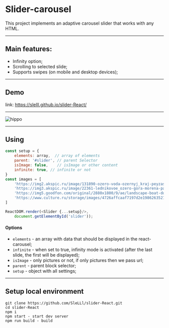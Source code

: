 
# Slider-carousel
This project implements an adaptive carousel slider that works with any HTML.
 ____________________________________________________________________________

## Main features:
* Infinity option;
* Scrolling to selected slide;
* Supports swipes (on mobile and desktop devices);
 ____________________________________________________________________________

## Demo

link: https://slelll.github.io/slider-React/
  ____________________________________________________________________________

![hippo](https://s8.gifyu.com/images/ezgif.com-crop4686abe735e37961.gif)

  ____________________________________________________________________________
## Using
```js
const setup = {
    elements: array,  // array of elements
    parent: '#slider', // parent Selector
    isImage: false,    // isImage or other content
    infinite: true, // infinite or not
}
const images = [
    'https://img2.akspic.ru/image/131890-ozero-voda-ozernyj_kraj-peyzash-prirodnyj_landshaft-2880x1800.jpg',
    'https://img3.akspic.ru/image/22361-lednikovoe_ozero-gora-morena-park-voda-2560x1600.jpg',
    'https://img5.goodfon.com/original/2880x1800/9/ae/landscape-boat-dock-shore-reflection-autumn-autumn-colors-tr.jpg',
    'https://www.culture.ru/storage/images/4726affcaaf7197d2e1986263521efa3/91f1fa95d8a9f7991060dcde6df23344.jpeg'
]

ReactDOM.render(<Slider {...setup}/>,
    document.getElementById('slider'));
```
#### Options
* `elements` - an array with data that should be displayed in the react-carousel;
* `infinite` - when set to true, infinity mode is activated (after the last slide, the first will be displayed);
* `isImage` - only pictures or not, if only pictures then we pass url;
* `parent` - parent block selector;
* `setup` - object with all settings;

 ____________________________________________________________________________

## Setup local environment
  ```
 git clone https://github.com/SleLLl/slider-React.git
 cd slider-React
 npm i 
 npm start - start dev server 
 npm run build - build
  ```

  
